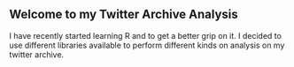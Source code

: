 ## Welcome to my Twitter Archive Analysis

I have recently started learning R and to get a better grip on it. I decided to use different libraries available to perform different kinds on analysis on my twitter archive.

